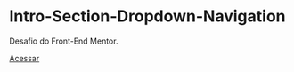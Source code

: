 # Intro-Section-Dropdown-Navigation
Desafio do Front-End Mentor.

<a href="https://ericrdgs.github.io/Intro-Section-Dropdown-Navigation/">Acessar</a>
